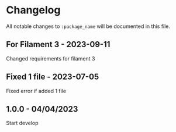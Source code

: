 # Changelog

All notable changes to `:package_name` will be documented in this file.

## For Filament 3 - 2023-09-11

Changed  requirements for filament 3

## Fixed 1 file - 2023-07-05

Fixed error if added 1 file

## 1.0.0 - 04/04/2023

Start develop
